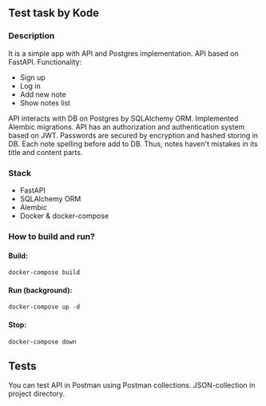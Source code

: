 ## Test task by Kode

### Description
It is a simple app with API and Postgres implementation.
API based on FastAPI. Functionality:
 - Sign up
 - Log in
 - Add new note
 - Show notes list

API interacts with DB on Postgres by SQLAlchemy ORM.
Implemented Alembic migrations.
API has an authorization and authentication system based on JWT.
Passwords are secured by encryption and hashed storing in DB.
Each note spelling before add to DB. Thus, notes haven't mistakes in its title and content parts.

### Stack
 - FastAPI
 - SQLAlchemy ORM
 - Alembic
 - Docker & docker-compose


### How to build and run?

#### Build:
```commandline
docker-compose build
```

#### Run (background):
```commandline
docker-compose up -d
```

#### Stop:
```commandline
docker-compose down
```


## Tests

You can test API in Postman using Postman collections. JSON-collection in project directory.